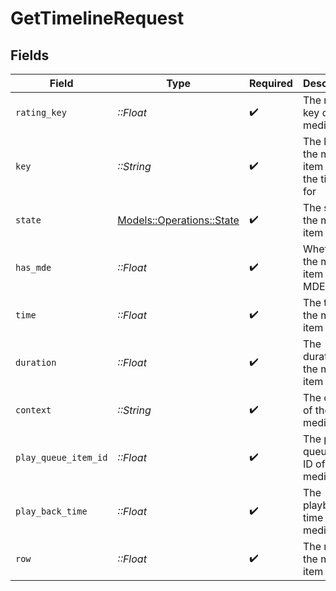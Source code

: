 # GetTimelineRequest


## Fields

| Field                                                         | Type                                                          | Required                                                      | Description                                                   | Example                                                       |
| ------------------------------------------------------------- | ------------------------------------------------------------- | ------------------------------------------------------------- | ------------------------------------------------------------- | ------------------------------------------------------------- |
| `rating_key`                                                  | *::Float*                                                     | :heavy_check_mark:                                            | The rating key of the media item                              | 23409                                                         |
| `key`                                                         | *::String*                                                    | :heavy_check_mark:                                            | The key of the media item to get the timeline for             | /library/metadata/23409                                       |
| `state`                                                       | [Models::Operations::State](../../models/operations/state.md) | :heavy_check_mark:                                            | The state of the media item                                   | playing                                                       |
| `has_mde`                                                     | *::Float*                                                     | :heavy_check_mark:                                            | Whether the media item has MDE                                | 1                                                             |
| `time`                                                        | *::Float*                                                     | :heavy_check_mark:                                            | The time of the media item                                    | 2000                                                          |
| `duration`                                                    | *::Float*                                                     | :heavy_check_mark:                                            | The duration of the media item                                | 10000                                                         |
| `context`                                                     | *::String*                                                    | :heavy_check_mark:                                            | The context of the media item                                 | home:hub.continueWatching                                     |
| `play_queue_item_id`                                          | *::Float*                                                     | :heavy_check_mark:                                            | The play queue item ID of the media item                      | 1                                                             |
| `play_back_time`                                              | *::Float*                                                     | :heavy_check_mark:                                            | The playback time of the media item                           | 2000                                                          |
| `row`                                                         | *::Float*                                                     | :heavy_check_mark:                                            | The row of the media item                                     | 1                                                             |
